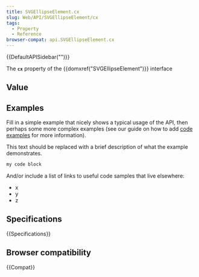 ```yaml
---
title: SVGEllipseElement.cx
slug: Web/API/SVGEllipseElement/cx
tags:
  - Property
  - Reference
browser-compat: api.SVGEllipseElement.cx
---
```

{{DefaultAPISidebar("")}}

The **`cx`** property of the {{domxref("SVGEllipseElement")}} interface 

## Value



## Examples

Fill in a simple example that nicely shows a typical usage of the API, then perhaps some more complex examples (see our guide on how to add [code examples](/en-US/docs/MDN/Contribute/Structures/Code_examples) for more information).

This text should be replaced with a brief description of what the example demonstrates.

```js
my code block
```

And/or include a list of links to useful code samples that live elsewhere:

*   x
*   y
*   z

## Specifications

{{Specifications}}

## Browser compatibility

{{Compat}}


